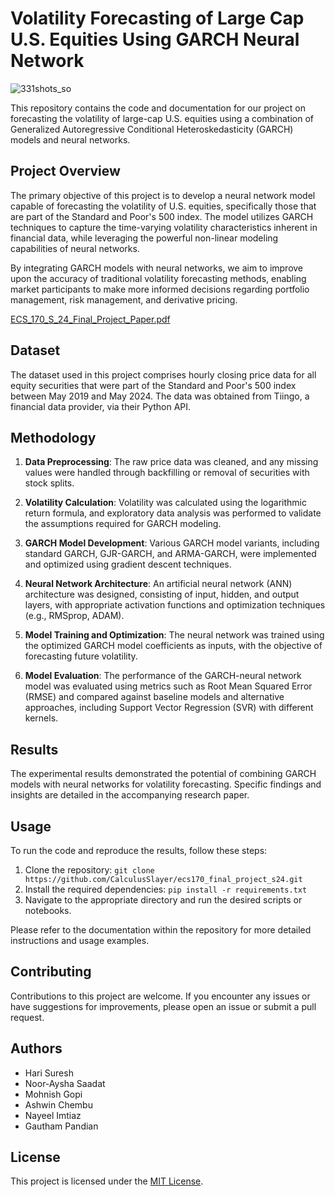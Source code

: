 # Volatility Forecasting of Large Cap U.S. Equities Using GARCH Neural Network
![331shots_so](https://github.com/CalculusSlayer/ecs170_final_project_s24/assets/81405395/1a49fc1a-29b1-461e-beb6-5f18f2647ff1)

This repository contains the code and documentation for our project on forecasting the volatility of large-cap U.S. equities using a combination of Generalized Autoregressive Conditional Heteroskedasticity (GARCH) models and neural networks.

## Project Overview

The primary objective of this project is to develop a neural network model capable of forecasting the volatility of U.S. equities, specifically those that are part of the Standard and Poor's 500 index. The model utilizes GARCH techniques to capture the time-varying volatility characteristics inherent in financial data, while leveraging the powerful non-linear modeling capabilities of neural networks.

By integrating GARCH models with neural networks, we aim to improve upon the accuracy of traditional volatility forecasting methods, enabling market participants to make more informed decisions regarding portfolio management, risk management, and derivative pricing.

[ECS_170_S_24_Final_Project_Paper.pdf](https://github.com/user-attachments/files/15830598/ECS_170_S_24_Final_Project_Paper.pdf)


## Dataset

The dataset used in this project comprises hourly closing price data for all equity securities that were part of the Standard and Poor's 500 index between May 2019 and May 2024. The data was obtained from Tiingo, a financial data provider, via their Python API.

## Methodology

1. **Data Preprocessing**: The raw price data was cleaned, and any missing values were handled through backfilling or removal of securities with stock splits.

2. **Volatility Calculation**: Volatility was calculated using the logarithmic return formula, and exploratory data analysis was performed to validate the assumptions required for GARCH modeling.

3. **GARCH Model Development**: Various GARCH model variants, including standard GARCH, GJR-GARCH, and ARMA-GARCH, were implemented and optimized using gradient descent techniques.

4. **Neural Network Architecture**: An artificial neural network (ANN) architecture was designed, consisting of input, hidden, and output layers, with appropriate activation functions and optimization techniques (e.g., RMSprop, ADAM).

5. **Model Training and Optimization**: The neural network was trained using the optimized GARCH model coefficients as inputs, with the objective of forecasting future volatility.

6. **Model Evaluation**: The performance of the GARCH-neural network model was evaluated using metrics such as Root Mean Squared Error (RMSE) and compared against baseline models and alternative approaches, including Support Vector Regression (SVR) with different kernels.

## Results

The experimental results demonstrated the potential of combining GARCH models with neural networks for volatility forecasting. Specific findings and insights are detailed in the accompanying research paper.

## Usage

To run the code and reproduce the results, follow these steps:

1. Clone the repository: `git clone https://github.com/CalculusSlayer/ecs170_final_project_s24.git`
2. Install the required dependencies: `pip install -r requirements.txt`
3. Navigate to the appropriate directory and run the desired scripts or notebooks.

Please refer to the documentation within the repository for more detailed instructions and usage examples.

## Contributing

Contributions to this project are welcome. If you encounter any issues or have suggestions for improvements, please open an issue or submit a pull request.

## Authors

- Hari Suresh
- Noor-Aysha Saadat
- Mohnish Gopi
- Ashwin Chembu
- Nayeel Imtiaz
- Gautham Pandian

## License

This project is licensed under the [MIT License](LICENSE).
